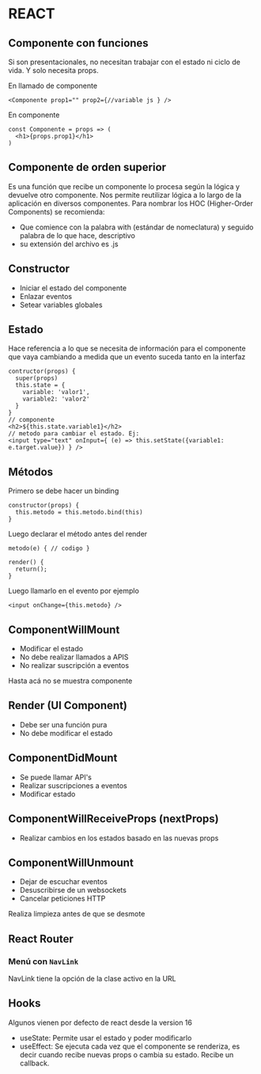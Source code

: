 # REACT 


## Componente con funciones
Si son presentacionales, no necesitan trabajar con el estado ni ciclo de vida. Y solo necesita props.

En llamado de componente
~~~
<Componente prop1="" prop2={//variable js } />
~~~

En componente
~~~
const Componente = props => (
  <h1>{props.prop1}</h1>
)
~~~

## Componente de orden superior

Es una función que recibe un componente lo procesa según la lógica y devuelve otro componente.
Nos permite reutilizar lógica a lo largo de la aplicación en diversos componentes.
Para nombrar los HOC (Higher-Order Components) se recomienda:
- Que comience con la palabra with (estándar de nomeclatura) y seguido palabra de lo que hace, descriptivo
- su extensión del archivo es .js

## Constructor
- Iniciar el estado del componente
- Enlazar eventos
- Setear variables globales

## Estado
Hace referencia a lo que se necesita de información para el componente que vaya cambiando a medida que un evento suceda tanto en la interfaz

~~~
contructor(props) {
  super(props)
  this.state = {
    variable: 'valor1',
    variable2: 'valor2'
  }
}
// componente
<h2>${this.state.variable1}</h2>
// metodo para cambiar el estado. Ej:
<input type="text" onInput={ (e) => this.setState({variable1: e.target.value}) } />
~~~

## Métodos

Primero se debe hacer un binding
~~~
constructor(props) {
  this.metodo = this.metodo.bind(this)
}
~~~

Luego declarar el método antes del render

~~~
metodo(e) { // codigo }

render() {
  return();
}
~~~

Luego llamarlo en el evento por ejemplo

~~~
<input onChange={this.metodo} />
~~~


## ComponentWillMount
- Modificar el estado
- No debe realizar llamados a APIS
- No realizar suscripción a eventos

Hasta acá no se muestra componente

## Render (UI Component)
- Debe ser una función pura
- No debe modificar el estado

## ComponentDidMount
- Se puede llamar API's
- Realizar suscripciones a eventos
- Modificar estado

## ComponentWillReceiveProps (nextProps)
- Realizar cambios en los estados basado en las nuevas props

## ComponentWillUnmount
- Dejar de escuchar eventos
- Desuscribirse de un websockets
- Cancelar peticiones HTTP

Realiza limpieza antes de que se desmote

## React Router

### Menú con `NavLink`

NavLink tiene la opción de la clase activo en la URL

## Hooks

Algunos vienen por defecto de react desde la version 16

- useState: Permite usar el estado y poder modificarlo
- useEffect: Se ejecuta cada vez que el componente se renderiza, es decir cuando recibe nuevas props o cambia su estado. Recibe un callback.
